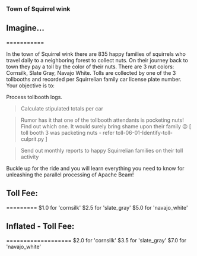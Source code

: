 ### Town of Squirrel wink 


## Imagine...
===========

In the town of Squirrel wink there are 835 happy families of squirrels who travel daily 
to a neighboring forest to collect nuts.
On their journey back to town they pay a toll by the color of their nuts.
There are 3 nut colors: Cornsilk, Slate Gray, Navajo White.
Tolls are collected by one of the 3 tollbooths and recorded per Squirrelian family car license plate number.
Your objective is to:

Process tollbooth logs.

> Calculate stipulated totals per car

> Rumor has it that one of the tollbooth attendants is pocketing nuts! Find out which one. 
  It would surely bring shame upon their family ☹️  [ toll booth 3 was packeting nuts - refer toll-06-01-Identify-toll-culprit.py ]

> Send out monthly reports to happy Squirrelian families on their toll activity

Buckle up for the ride and you will learn everything you need to know for unleashing 
the parallel processing of Apache Beam!

## Toll Fee:
=========
$1.0 for 'cornsilk'
$2.5 for 'slate_gray'
$5.0 for 'navajo_white'


## Inflated - Toll Fee:
===================
$2.0 for 'cornsilk'
$3.5 for 'slate_gray'
$7.0 for 'navajo_white'
